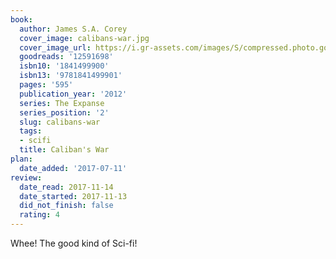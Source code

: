 ```yaml
---
book:
  author: James S.A. Corey
  cover_image: calibans-war.jpg
  cover_image_url: https://i.gr-assets.com/images/S/compressed.photo.goodreads.com/books/1407572377l/12591698._SX98_.jpg
  goodreads: '12591698'
  isbn10: '1841499900'
  isbn13: '9781841499901'
  pages: '595'
  publication_year: '2012'
  series: The Expanse
  series_position: '2'
  slug: calibans-war
  tags:
  - scifi
  title: Caliban's War
plan:
  date_added: '2017-07-11'
review:
  date_read: 2017-11-14
  date_started: 2017-11-13
  did_not_finish: false
  rating: 4
---
```


Whee! The good kind of Sci-fi!
